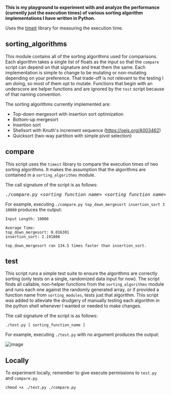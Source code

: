 **This is my playground to experiment with and analyze the performance (currently just the execution times) of various sorting algorithm implementations I have written in Python.**

Uses the [timeit](https://docs.python.org/3/library/timeit.html) library for measuring the execution time.

## sorting_algorithms
This module contains all of the sorting algorithms used for comparisons. Each algorithm takes a single list of floats as the input so that the `compare` script can depend on that signature and treat them the same. Each implementation is simple to change to be mutating or non-mutating depending on your preference. That trade-off is not relevant to the testing I am doing, so most of them opt to mutate. Functions that begin with an underscore are helper functions and are ignored by the `test` script because of that naming convention. 

The sorting algorithms currently implemented are:
- Top-down mergesort with insertion sort optimization
- Bottom-up mergesort
- Insertion sort
- Shellsort with Knuth's increment sequence (https://oeis.org/A003462)
- Quicksort (two-way partition with simple pivot selection)

## compare
This script uses the `timeit` library to compare the execution times of two sorting algorithms. It makes the assumption that the algorithms are contained in a `sorting_algorithms` module.

The call signature of the script is as follows:

<pre>
./compare.py &lt;<i>sorting_function_name</i>&gt; &lt;<i>sorting_function_name</i>&gt; &lt;<i>number_of_trials</i>&gt; &lt;<i>list_length</i>&gt;
</pre>


For example, executing `./compare.py top_down_mergesort insertion_sort 3 10000` produces the output:

```Trials: 3
Input Length: 10000

Average Time:
top_down_mergesort: 0.016301
insertion_sort: 2.191806

top_down_mergesort ran 134.5 times faster than insertion_sort.
```

## test
This script runs a simple test suite to ensure the algorithms are correctly sorting (only tests on a single, randomized data input for now). The script finds all callable, non-helper functions from the `sorting_algorithms` module and runs each one against the randomly generated array, or if provided a function name from `sorting_modules`, tests just that algorithm. This script was added to alleviate the drudgery of manually testing each algorithm in the python shell whenever I wanted or needed to make changes.

The call signature of the script is as follows:
```
./test.py [ sorting_function_name ]
```
For example, executing `./test.py` with no argument produces the output:

![image](https://user-images.githubusercontent.com/16121610/129670103-69c76483-0f78-44e3-930b-10aee8393adb.png)

## Locally

To experiment locally, remember to give execute permissions to `test.py` and `compare.py`.

```
chmod +x ./test.py ./compare.py
```
